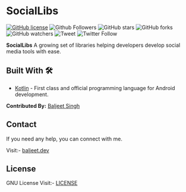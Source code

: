# SocialLibs

[![GitHub license](https://img.shields.io/github/license/iambaljeet/SocialLibs)](LICENSE)
![Github Followers](https://img.shields.io/github/followers/iambaljeet?label=Follow&style=social)
![GitHub stars](https://img.shields.io/github/stars/iambaljeet/SocialLibs)
![GitHub forks](https://img.shields.io/github/forks/iambaljeet/SocialLibs)
![GitHub watchers](https://img.shields.io/github/watchers/iambaljeet/SocialLibs?style=social)
![Tweet](	https://img.shields.io/twitter/url?url=https%3A%2F%2Fgithub.com%2Fiambaljeet%2FSocialLibs)
![Twitter Follow](https://img.shields.io/twitter/follow/yetanotherdev_?label=Follow&style=social)

**SocialLibs** A growing set of libraries helping developers develop social media tools with ease.

## Built With 🛠
- [Kotlin](https://kotlinlang.org/) - First class and official programming language for Android development.

**Contributed By:** [Baljeet Singh](https://github.com/iambaljeet/)

## Contact
If you need any help, you can connect with me.

Visit:- [baljeet.dev](https://baljeet.dev)

## License

GNU License Visit:- [LICENSE](https://github.com/iambaljeet/SocialLibs/blob/master/LICENSE)
